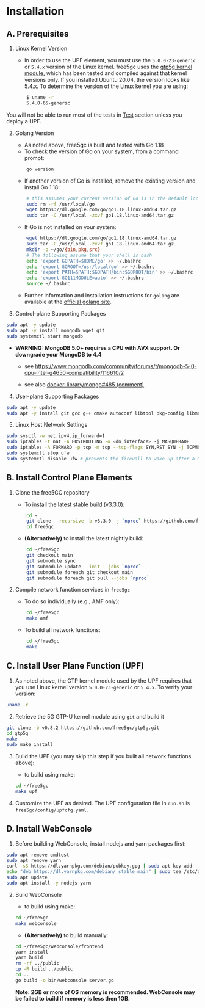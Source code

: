 <!-- Google tag (gtag.js) --> <script async src="https://www.googletagmanager.com/gtag/js?id=G-JETJ7TJ805"></script> <script> window.dataLayer = window.dataLayer || []; function gtag(){dataLayer.push(arguments);} gtag('js', new Date()); gtag('config', 'G-JETJ7TJ805'); </script>

# Installation

## A. Prerequisites

1. Linux Kernel Version
    * In order to use the UPF element, you must use the `5.0.0-23-generic` or `5.4.x` version of the Linux kernel.  free5gc uses the [gtp5g kernel module](https://github.com/free5gc/gtp5g), which has been tested and compiled against that kernel versions only. If you installed Ubuntu 20.04, the version looks like 5.4.x. To determine the version of the Linux kernel you are using:

    ```bash
        $ uname -r
        5.4.0-65-generic
    ```

You will not be able to run most of the tests in [Test](https://github.com/free5gc/free5gc/wiki/Test) section unless you deploy a UPF.

2. Golang Version
    * As noted above, free5gc is built and tested with Go 1.18
    * To check the version of Go on your system, from a command prompt:

    ```bash
        go version
    ```

    * If another version of Go is installed, remove the existing version and install Go 1.18:

    ```bash
        # this assumes your current version of Go is in the default location
        sudo rm -rf /usr/local/go
        wget https://dl.google.com/go/go1.18.linux-amd64.tar.gz
        sudo tar -C /usr/local -zxvf go1.18.linux-amd64.tar.gz
    ```

    * If Go is not installed on your system:

    ```bash
        wget https://dl.google.com/go/go1.18.linux-amd64.tar.gz
        sudo tar -C /usr/local -zxvf go1.18.linux-amd64.tar.gz
        mkdir -p ~/go/{bin,pkg,src}
        # The following assume that your shell is bash
        echo 'export GOPATH=$HOME/go' >> ~/.bashrc
        echo 'export GOROOT=/usr/local/go' >> ~/.bashrc
        echo 'export PATH=$PATH:$GOPATH/bin:$GOROOT/bin' >> ~/.bashrc
        echo 'export GO111MODULE=auto' >> ~/.bashrc
        source ~/.bashrc
    ```

    * Further information and installation instructions for `golang` are available at the [official golang site](https://golang.org/doc/install).

3. Control-plane Supporting Packages

```bash
sudo apt -y update
sudo apt -y install mongodb wget git
sudo systemctl start mongodb
```

* **WARNING: MongoDB 5.0+ requires a CPU with AVX support. Or downgrade your MongoDB to 4.4**

    * see https://www.mongodb.com/community/forums/t/mongodb-5-0-cpu-intel-g4650-compatibility/116610/2

    * see also [docker-library/mongo#485 (comment)](https://github.com/docker-library/mongo/issues/485#issuecomment-891991814)

4. User-plane Supporting Packages

```bash
sudo apt -y update
sudo apt -y install git gcc g++ cmake autoconf libtool pkg-config libmnl-dev libyaml-dev
```

5. Linux Host Network Settings

```bash
sudo sysctl -w net.ipv4.ip_forward=1
sudo iptables -t nat -A POSTROUTING -o <dn_interface> -j MASQUERADE
sudo iptables -A FORWARD -p tcp -m tcp --tcp-flags SYN,RST SYN -j TCPMSS --set-mss 1400
sudo systemctl stop ufw
sudo systemctl disable ufw # prevents the firewall to wake up after a OS reboot
```

## B. Install Control Plane Elements

1. Clone the free5GC repository
    * To install the latest stable build (v3.3.0):

    ```bash
        cd ~
        git clone --recursive -b v3.3.0 -j `nproc` https://github.com/free5gc/free5gc.git
        cd free5gc
    ```

    * **(Alternatively)** to install the latest nightly build:

    ```bash
        cd ~/free5gc
        git checkout main
        git submodule sync
        git submodule update --init --jobs `nproc`
        git submodule foreach git checkout main
        git submodule foreach git pull --jobs `nproc`
    ```

2. Compile network function services in `free5gc`
    * To do so individually (e.g., AMF only):

    ```bash
        cd ~/free5gc
        make amf
    ```

    * To build all network functions:

    ```bash
        cd ~/free5gc
        make
    ```

## C. Install User Plane Function (UPF)

1. As noted above, the GTP kernel module used by the UPF requires that you use Linux kernel version `5.0.0-23-generic` or `5.4.x`.  To verify your version:

```bash
uname -r
```

2. Retrieve the 5G GTP-U kernel module using `git` and build it

```bash
git clone -b v0.8.2 https://github.com/free5gc/gtp5g.git
cd gtp5g
make
sudo make install
```

3. Build the UPF (you may skip this step if you built all network functions above):

   * to build using make:

   ```bash
   cd ~/free5gc
   make upf
   ```

4. Customize the UPF as desired. The UPF configuration file in `run.sh` is `free5gc/config/upfcfg.yaml`.

## D. Install WebConsole

1. Before building WebConsole, install nodejs and yarn packages first:

```bash
sudo apt remove cmdtest
sudo apt remove yarn
curl -sS https://dl.yarnpkg.com/debian/pubkey.gpg | sudo apt-key add -
echo "deb https://dl.yarnpkg.com/debian/ stable main" | sudo tee /etc/apt/sources.list.d/yarn.list
sudo apt update
sudo apt install -y nodejs yarn
```

2. Build WebConsole

   * to build using make:

   ```bash
   cd ~/free5gc
   make webconsole
   ```

   * **(Alternatively)** to build manually:

   ```bash
   cd ~/free5gc/webconsole/frontend
   yarn install
   yarn build
   rm -rf ../public
   cp -R build ../public
   cd ..
   go build -o bin/webconsole server.go
   ```

   **Note: 2GB or more of OS memory is recommended. WebConsole may be failed to build if memory is less then 1GB.**
